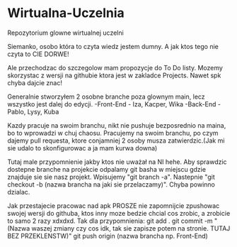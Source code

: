 # Wirtualna-Uczelnia
Repozytorium glowne wirtualnej uczelni

Siemanko, osobo która to czyta wiedz jestem dumny.
A jak ktos tego nie czyta to CIE DORWE!

Ale przechodzac do szczegolow mam propozycje do To Do listy. Mozemy skorzystac z wersji na githubie ktora
jest w zakladce Projects. Nawet spk chyba dajcie znac!

Generalnie stworzyłem 2 osobne branche poza glownym main, lecz wszystko jest dalej do edycji. 
-Front-End - Iza, Kacper, Wika
-Back-End - Pablo, Lysy, Kuba

Kazdy pracuje na swoim branchu, nikt nie pushuje bezposrednio na maina, bo to wprowadzi w chuj chaosu.
Pracujemy na swoim branchu, po czym dajemy pull requesta, ktore conjamniej 2 osoby musza zatwierdzic.(Jak mi sie udalo to 
skonfigurowac a ja mam kurwa downa)

Tutaj male przypomnienie jakby ktos nie uważał na NI hehe. 
Aby sprawdzic dostepne branche na projekcie odpalamy git basha w miejscu gdzie znajduje sie sie nasz projekt.
Wpisujemy "git branch -a". Nastepnie "git checkout -b (nazwa brancha na jaki sie przelaczamy)". Chyba powinno dzialac.

Jak przestajecie pracowac nad apk PROSZE nie zapomnijcie zpushowac swojej wersji do githuba, ktos inny moze bedzie chcial
cos zrobic, a zrobicie to samo 2 razy xdxdxd. Tak dla przypomnienia:
git add .
git commit -m "(Nazwa waszej zmiany czy cos idk, tak sie zapisze potem na stronie. TUTAJ BEZ PRZEKLENSTW)"
git push origin (nazwa brancha np. Front-End)